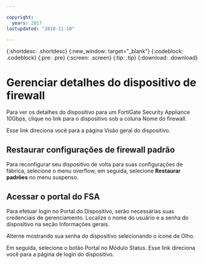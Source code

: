 ```yaml
---

copyright:
  years: 2017
lastupdated: "2018-11-10"

---
```


{:shortdesc: .shortdesc}
{:new_window: target="_blank"}
{:codeblock: .codeblock}
{:pre: .pre}
{:screen: .screen}
{:tip: .tip}
{:download: .download}

# Gerenciar detalhes do dispositivo de firewall

Para ver os detalhes do dispositivo para um FortiGate Security Appliance 10Gbps, clique no link para o dispositivo sob a coluna Nome do firewall. 

Esse link direciona você para a página Visão geral do dispositivo.

## Restaurar configurações de firewall padrão

Para reconfigurar seu dispositivo de volta para suas configurações de fábrica, selecione o menu overflow, em seguida, selecione **Restaurar padrões** no menu suspenso.

## Acessar o portal do FSA

Para efetuar login no Portal do Dispositivo, serão necessárias suas credenciais de gerenciamento. Localize o nome do usuário e a senha do dispositivo na seção Informações gerais. 

Alterne mostrando sua senha do dispositivo selecionando o ícone de Olho.

Em seguida, selecione o botão Portal no Módulo Status. Esse link direciona você para a página de login do dispositivo.
